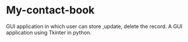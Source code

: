 # My-contact-book
GUI application in which user can store ,update, delete the record.
A GUI application using Tkinter in python.
